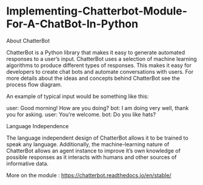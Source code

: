 # Implementing-Chatterbot-Module-For-A-ChatBot-In-Python
About ChatterBot

ChatterBot is a Python library that makes it easy to generate automated responses to a user’s input. ChatterBot uses a selection of machine learning algorithms to produce different types of responses. This makes it easy for developers to create chat bots and automate conversations with users. For more details about the ideas and concepts behind ChatterBot see the process flow diagram.

An example of typical input would be something like this:

user: Good morning! How are you doing?
bot:  I am doing very well, thank you for asking.
user: You're welcome.
bot:  Do you like hats?

Language Independence

The language independent design of ChatterBot allows it to be trained to speak any language. Additionally, the machine-learning nature of ChatterBot allows an agent instance to improve it’s own knowledge of possible responses as it interacts with humans and other sources of informative data.

More on the module : https://chatterbot.readthedocs.io/en/stable/
